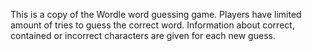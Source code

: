 This is a copy of the Wordle word guessing game. Players have limited amount of tries to guess the correct word. Information about correct, contained or incorrect characters are given for each new guess.
